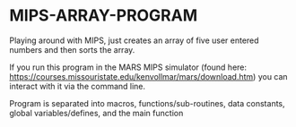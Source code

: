 # MIPS-ARRAY-PROGRAM
Playing around with MIPS, just creates an array of five user entered numbers and then sorts the array.

If you run this program in the MARS MIPS simulator (found here: https://courses.missouristate.edu/kenvollmar/mars/download.htm) you can interact with it via the command line.

Program is separated into macros, functions/sub-routines, data constants, global variables/defines, and the main function
